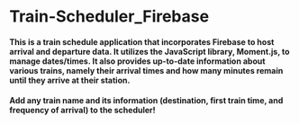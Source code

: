 # Train-Scheduler_Firebase

#### This is a train schedule application that incorporates Firebase to host arrival and departure data. It utilizes the JavaScript library, Moment.js, to manage dates/times. It also provides up-to-date information about various trains, namely their arrival times and how many minutes remain until they arrive at their station.

#### Add any train name and its information (destination, first train time, and frequency of arrival) to the scheduler!
